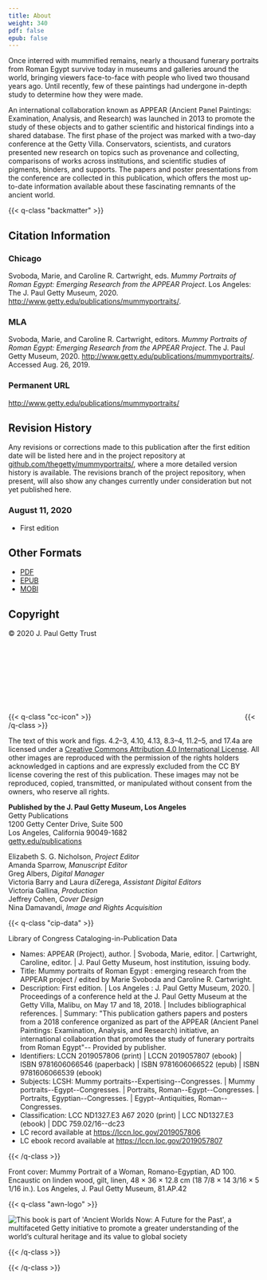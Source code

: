 ```yaml
---
title: About
weight: 340
pdf: false
epub: false
---
```


Once interred with mummified remains, nearly a thousand funerary portraits from Roman Egypt survive today in museums and galleries around the world, bringing viewers face-to-face with people who lived two thousand years ago. Until recently, few of these paintings had undergone in-depth study to determine how they were made.

An international collaboration known as APPEAR (Ancient Panel Paintings: Examination, Analysis, and Research) was launched in 2013 to promote the study of these objects and to gather scientific and historical findings into a shared database. The first phase of the project was marked with a two-day conference at the Getty Villa. Conservators, scientists, and curators presented new research on topics such as provenance and collecting, comparisons of works across institutions, and scientific studies of pigments, binders, and supports. The papers and poster presentations from the conference are collected in this publication, which offers the most up-to-date information available about these fascinating remnants of the ancient world.

{{< q-class "backmatter" >}}

## Citation Information

### Chicago

Svoboda, Marie, and Caroline R. Cartwright, eds. *Mummy Portraits of Roman Egypt: Emerging Research from the APPEAR Project*. Los Angeles: The J. Paul Getty Museum, 2020. http://www.getty.edu/publications/mummyportraits/.

### MLA

Svoboda, Marie, and Caroline R. Cartwright, editors. *Mummy Portraits of Roman Egypt: Emerging Research from the APPEAR Project*. The J. Paul Getty Museum, 2020. http://www.getty.edu/publications/mummyportraits/. Accessed <span class="cite-current-date">Aug. 26, 2019</span>.

### Permanent URL

http://www.getty.edu/publications/mummyportraits/

## Revision History

Any revisions or corrections made to this publication after the first edition date will be listed here and in the project repository at [github.com/thegetty/mummyportraits/](https://github.com/thegetty/mummyportraits/), where a more detailed version history is available. The revisions branch of the project repository, when present, will also show any changes currently under consideration but not yet published here.

### August 11, 2020

  - First edition

## Other Formats

  - [PDF](/downloads/output.pdf)
  - [EPUB](/downloads/output.epub)
  - [MOBI](/downloads/oputput.mobi)

## Copyright

© 2020 J. Paul Getty Trust

{{< q-class "cc-icon" >}}
<svg class="quire-copyright__icon">
<switch>
  <use xlink:href="#cc"></use>
</switch>
<switch>
  <use xlink:href="#cc-by"></use>
  <foreignObject width="135" height="30">
      <img src="../img/icons/cc-by.png" alt="CC-BY" />
  </foreignObject>
</switch>
</svg>
{{< /q-class >}}


The text of this work and figs. 4.2–3, 4.10, 4.13, 8.3–4, 11.2–5, and 17.4a are licensed under a [Creative Commons Attribution 4.0 International License](https://creativecommons.org/licenses/by/4.0/). All other images are reproduced with the permission of the rights holders acknowledged in captions and are expressly excluded from the CC BY license covering the rest of this publication. These images may not be reproduced, copied, transmitted, or manipulated without consent from the owners, who reserve all rights.

**Published by the J. Paul Getty Museum, Los Angeles**<br />
Getty Publications<br />
1200 Getty Center Drive, Suite 500<br />
Los Angeles, California 90049-1682<br />
[getty.edu/publications](http://www.getty.edu/publications/)<br />

Elizabeth S. G. Nicholson, *Project Editor*<br />
Amanda Sparrow, *Manuscript Editor*<br />
Greg Albers, *Digital Manager*<br />
Victoria Barry and Laura diZerega, *Assistant Digital Editors*<br />
Victoria Gallina, *Production*<br />
Jeffrey Cohen, *Cover Design*<br />
Nina Damavandi, *Image and Rights Acquisition*<br />


{{< q-class "cip-data" >}}

Library of Congress Cataloging-in-Publication Data

- Names: APPEAR (Project), author. | Svoboda, Marie, editor. | Cartwright,
   Caroline, editor. | J. Paul Getty Museum, host institution, issuing
   body.  
- Title: Mummy portraits of Roman Egypt : emerging research from the APPEAR
   project / edited by Marie Svoboda and Caroline R. Cartwright.  
- Description: First edition. | Los Angeles : J. Paul Getty Museum, 2020. |
   Proceedings of a conference held at the J. Paul Getty Museum at the
   Getty Villa, Malibu, on May 17 and 18, 2018. | Includes bibliographical
   references. | Summary: "This publication gathers papers and posters from
   a 2018 conference organized as part of the APPEAR (Ancient Panel
   Paintings: Examination, Analysis, and Research) initiative, an
   international collaboration that promotes the study of funerary
   portraits from Roman Egypt"-- Provided by publisher.  
- Identifiers: LCCN 2019057806 (print) | LCCN 2019057807 (ebook) | ISBN
   9781606066546 (paperback) | ISBN 9781606066522 (epub) | ISBN
   9781606066539 (ebook)  
- Subjects: LCSH: Mummy portraits--Expertising--Congresses. | Mummy
   portraits--Egypt--Congresses. | Portraits, Roman--Egypt--Congresses. |
   Portraits, Egyptian--Congresses. | Egypt--Antiquities,
   Roman--Congresses.
- Classification: LCC ND1327.E3 A67 2020  (print) | LCC ND1327.E3  (ebook) |
   DDC 759.02/16--dc23
- LC record available at https://lccn.loc.gov/2019057806
- LC ebook record available at https://lccn.loc.gov/2019057807

{{< /q-class >}}

Front cover: Mummy Portrait of a Woman, Romano-Egyptian, AD 100. Encaustic on linden wood, gilt, linen, 48 × 36 × 12.8 cm (18 7/8 × 14 3/16 × 5 1/16 in.). Los Angeles, J. Paul Getty Museum, 81.AP.42

{{< q-class "awn-logo" >}}

![This book is part of 'Ancient Worlds Now: A Future for the Past', a multifaceted Getty initiative to promote a greater understanding of the world’s cultural heritage and its value to global society](/img/awn-logo-and-line.png)

{{< /q-class >}}

{{< /q-class >}}
